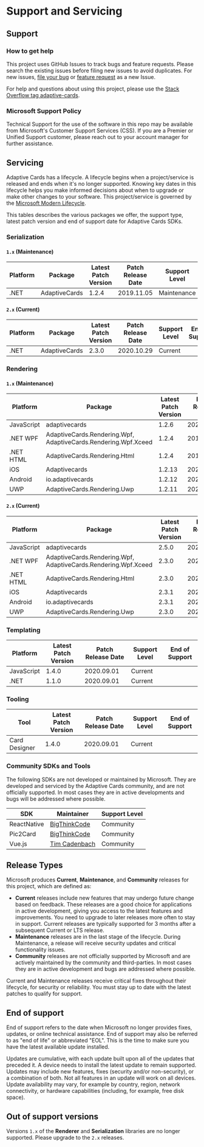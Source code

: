 # Support and Servicing

## Support

### How to get help

This project uses GitHub Issues to track bugs and feature requests. Please search the existing issues before filing new issues to avoid duplicates. For new issues, [file your bug](https://github.com/Microsoft/AdaptiveCards-Mobile/issues/new?assignees=&amp;labels=Bug&amp;template=bug_report.md&amp;title=%5BPlatform%5D%5BBroad+Issue+Category+if+applicable+%28eg+Accessibility%29%5D+%5BBug+Title%5D) or [feature request](https://github.com/Microsoft/AdaptiveCards-Mobile/issues/new?assignees=dclaux%2C+matthidinger%2C+shalinijoshi19&amp;labels=Request&amp;template=feature_request.md&amp;title=%5BPlatform%5D%5BBroader+Feature+Request+Category+if+applicable%5D+Title) as a new Issue.

For help and questions about using this project, please use the [Stack Overflow tag adaptive-cards](https://stackoverflow.com/questions/tagged/adaptive-cards).

### Microsoft Support Policy

Technical Support for the use of the software in this repo may be available from Microsoft&#39;s Customer Support Services (CSS). If you are a Premier or Unified Support customer, please reach out to your account manager for further assistance.

## Servicing

Adaptive Cards has a lifecycle. A lifecycle begins when a project/service is released and ends when it's no longer supported. Knowing key dates in this lifecycle helps you make informed decisions about when to upgrade or make other changes to your software. This project/service is governed by the [Microsoft Modern Lifecycle](https://support.microsoft.com/help/30881/modern-lifecycle-policy).

This tables describes the various packages we offer, the support type, latest patch version and end of support date for Adaptive Cards SDKs.

### Serialization

#### `1.x` (Maintenance)

| **Platform** | **Package** | **Latest Patch Version** | **Patch Release Date** | **Support Level** | **End of Support** |
| --- | --- | --- | --- | --- | --- |
| .NET | AdaptiveCards | 1.2.4 | 2019.11.05 | Maintenance | 2020.12.31 |

#### `2.x` (Current)

| **Platform** | **Package** | **Latest Patch Version** | **Patch Release Date** | **Support Level** | **End of Support** |
|  --- | --- | --- | --- | --- | --- |
| .NET | AdaptiveCards | 2.3.0 | 2020.10.29 | Current |


### Rendering

#### `1.x` (Maintenance)

| **Platform** | **Package** | **Latest Patch Version** | **Patch Release Date** | **Support Level** | **End of Support** |
| --- | --- | --- | --- | --- | --- |
| JavaScript | adaptivecards | 1.2.6 | 2020.06.01 | Maintenance | 2020.12.31 |
| .NET WPF | AdaptiveCards.Rendering.Wpf, AdaptiveCards.Rendering.Wpf.Xceed | 1.2.4 | 2019.11.05 | Maintenance | 2020.12.31 |
| .NET HTML | AdaptiveCards.Rendering.Html | 1.2.4 | 2019.11.05 | Maintenance | 2020.12.31 |
| iOS | Adaptivecards | 1.2.13 | 2020.10.30 | Maintenance | 2020.12.31 |
| Android | io.adaptivecards | 1.2.12 | 2020.09.01 | Maintenance | 2020.12.31 |
| UWP | AdaptiveCards.Rendering.Uwp | 1.2.11 | 2020.08.03 | Maintenance | 2020.12.31 |

#### `2.x` (Current)

| **Platform** | **Package** | **Latest Patch Version** | **Patch Release Date** | **Support Level** | **End of Support** |
| --- | --- | --- | --- | --- | --- |
| JavaScript | adaptivecards | 2.5.0 | 2020.10.31 | Current |
| .NET WPF | AdaptiveCards.Rendering.Wpf, AdaptiveCards.Rendering.Wpf.Xceed | 2.3.0 | 2020.10.29 | Current |
| .NET HTML | AdaptiveCards.Rendering.Html | 2.3.0 | 2020.10.29 | Maintenance |
| iOS | Adaptivecards | 2.3.1 | 2020.11.04 | Current |
| Android | io.adaptivecards | 2.3.1 | 2020.11.04 | Current |
| UWP | AdaptiveCards.Rendering.Uwp | 2.3.0 | 2020.10.30 | Current |

### Templating

|  **Platform** | **Latest Patch Version** | **Patch Release Date** | **Support Level** | **End of Support** |
|  --- | --- | --- | --- | --- |
| JavaScript | 1.4.0 | 2020.09.01 | Current |
| .NET | 1.1.0 | 2020.09.01 | Current |

### Tooling

| **Tool** | **Latest Patch Version** | **Patch Release Date** | **Support Level** | **End of Support** |
| --- | --- | --- | --- | --- |
| Card Designer | 1.4.0 | 2020.09.01 | Current |

### Community SDKs and Tools

The following SDKs are not developed or maintained by Microsoft. They are developed and serviced by the Adaptive Cards community, and are not officially supported. In most cases they are in active developments and bugs will be addressed where possible.

| **SDK** | **Maintainer** | **Support Level** |
| --- | --- | --- |
| ReactNative | [BigThinkCode](https://github.com/BigThinkcode) | Community |
| Pic2Card | [BigThinkCode](https://github.com/BigThinkcode) | Community |
| Vue.js | [Tim Cadenbach](https://github.com/DeeJayTC) | Community |

## Release Types

Microsoft produces **Current**, **Maintenance**, and **Community** releases for this project, which are defined as:

- **Current**  releases include new features that may undergo future change based on feedback. These releases are a good choice for applications in active development, giving you access to the latest features and improvements. You need to upgrade to later releases more often to stay in support. Current releases are typically supported for 3 months after a subsequent Current or LTS release.
- **Maintenance** releases are in the last stage of the lifecycle. During Maintenance, a release will receive security updates and critical functionality issues.
- **Community** releases are not officially supported by Microsoft and are actively maintained by the community and third-parties. In most cases they are in active development and bugs are addressed where possible.

Current and Maintenance releases receive critical fixes throughout their lifecycle, for security or reliability. You must stay up to date with the latest patches to qualify for support.

## End of support

End of support refers to the date when Microsoft no longer provides fixes, updates, or online technical assistance. End of support may also be referred to as "end of life" or abbreviated "EOL". This is the time to make sure you have the latest available update installed.

Updates are cumulative, with each update built upon all of the updates that preceded it. A device needs to install the latest update to remain supported. Updates may include new features, fixes (security and/or non-security), or a combination of both. Not all features in an update will work on all devices. Update availability may vary, for example by country, region, network connectivity, or hardware capabilities (including, for example, free disk space).

## Out of support versions

Versions `1.x` of the **Renderer** and **Serialization** libraries are no longer supported. Please upgrade to the `2.x` releases.
